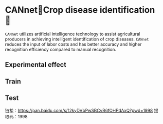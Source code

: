 # CANnet🌻Crop disease identification🌱
``CANnet`` utilizes artificial intelligence technology to assist agricultural producers in achieving intelligent identification of crop diseases. ``CANnet`` reduces the input of labor costs and has better accuracy and higher recognition efficiency compared to manual recognition.

## Experimental effect


## Train


## Test




链接：https://pan.baidu.com/s/12kyDVbPwSBCvB6fOHPdAxQ?pwd=1998 
提取码：1998

